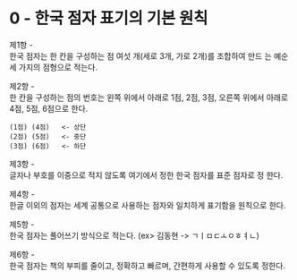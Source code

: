 # 0 - 한국 점자 표기의 기본 원칙

제1항 -  
한국 점자는 한 칸을 구성하는 점 여섯 개(세로 3개, 가로 2개)를 조합하여 만드
는 예순세 가지의 점형으로 적는다.

제2항 -  
한 칸을 구성하는 점의 번호는 왼쪽 위에서 아래로 1점, 2점, 3점, 오른쪽 위에서
아래로 4점, 5점, 6점으로 한다. 

    (1점) (4점)   <- 상단
    (2점) (5점)   <- 중단
    (3점) (6점)   <- 하단

제3항 -  
글자나 부호를 이중으로 적지 않도록 여기에서 정한 한국 점자를 표준 점자로 정
한다.

제4항 -  
한글 이외의 점자는 세계 공통으로 사용하는 점자와 일치하게 표기함을 원칙으로
한다.

제5항 -  
한국 점자는 풀어쓰기 방식으로 적는다. 
(ex> 김동현 -> ㄱㅣㅁㄷㅗㅇㅎㅕㄴ)

제6항 -  
한국 점자는 책의 부피를 줄이고, 정확하고 빠르며, 간편하게 사용할 수 있도록 정한다.
